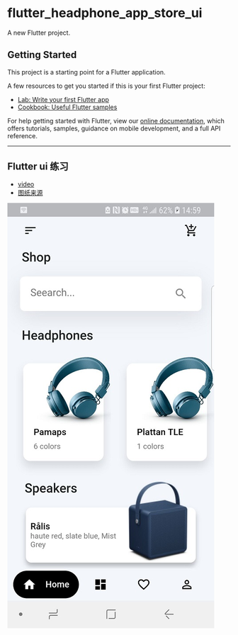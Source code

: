 # flutter_headphone_app_store_ui

A new Flutter project.

## Getting Started

This project is a starting point for a Flutter application.

A few resources to get you started if this is your first Flutter project:

- [Lab: Write your first Flutter app](https://flutter.dev/docs/get-started/codelab)
- [Cookbook: Useful Flutter samples](https://flutter.dev/docs/cookbook)

For help getting started with Flutter, view our
[online documentation](https://flutter.dev/docs), which offers tutorials,
samples, guidance on mobile development, and a full API reference.

---

## Flutter ui 练习

- [video](https://www.youtube.com/watch?v=w45GyPYTEU0)
- [图纸来源](https://dribbble.com/shots/6768949-Urbanears-Headphones-App-Store)


![](./docs/images/demo.jpg)